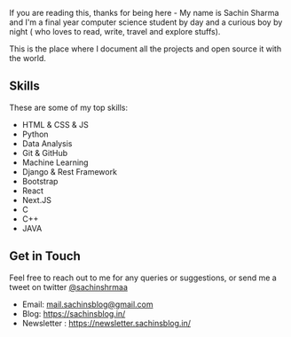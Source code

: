 
If you are reading this, thanks for being here - My name is Sachin Sharma and I'm a final year computer science student by day and a curious boy by night ( who loves to read, write, travel and explore stuffs).

This is the place where I document all the projects and open source it with the world.
 

## Skills

These are some of my top skills:

- HTML & CSS & JS
- Python
- Data Analysis
- Git & GitHub
- Machine Learning
- Django & Rest Framework
- Bootstrap
- React 
- Next.JS
- C
- C++
- JAVA
    

## Get in Touch

Feel free to reach out to me for any queries or suggestions, or send me a tweet on twitter [@sachinshrmaa](https://twitter.com/SachinShrmaa/)

- Email: mail.sachinsblog@gmail.com
- Blog: https://sachinsblog.in/
- Newsletter : https://newsletter.sachinsblog.in/
